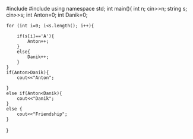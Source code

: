 #include <iostream>
#include<string>
using namespace std;
int main(){
    int n;
    cin>>n;
    string s;
     cin>>s;
    int Anton=0;
    int Danik=0;
    
    for (int i=0; i<s.length(); i++){
       
        if(s[i]=='A'){
            Anton++;
        }
        else{
            Danik++;
        }
    }
    if(Anton>Danik){
        cout<<"Anton";
        
    }
    else if(Anton<Danik){
        cout<<"Danik";
    }
    else {
        cout<<"Friendship";
    }
}
